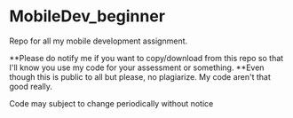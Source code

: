 MobileDev_beginner
==================

Repo for all my mobile development assignment.

**Please do notify me if you want to copy/download from this repo so that I'll know you use my code for your assessment or something.
**Even though this is public to all but please, no plagiarize. My code aren't that good really.

Code may subject to change periodically without notice
